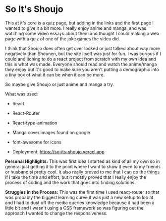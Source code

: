 # So It's Shoujo

This at it's core is a quiz page, but adding in the links and the first page I wanted to give it a bit more. I really enjoy anime and manga, and was watching some video essays about them and thought I could making a web page with a quiz of one of the joke games the video did. 

I think that Shoujo does often get over looked or just talked about way more negatively than Shounen, but the site itself was just for fun. I was curious if I could and itching to do a react project from scratch with my own idea and this is what was made. Everyone should read and watch the anime/manga they enjoy but it's good to make sure you aren't putting a demographic into a tiny box of what it can be when it can be more.

So maybe give Shoujo or just anime and manga a try.

What was used:
- React
- React-Router
- React-type-animation
- Manga cover images found on google
- font-awesome for icons

- Deployment: https://so-its-shoujo.vercel.app

**Personal Highlights:**
This was first idea I started as kind of all my own so in general just getting it to the point where I want to show it even to my friends or husband si pretty cool. It also really proved to me that I can do the things if I take the time and effort, but it mostly proved that I really enjoy the process of coding and the work that goes into finding solutions.

**Struggles in the Process:**
This was the first time I used react-router so that was probably the biggest learning curve it was just a new setup to loo at and I had to dust off the media queries knowledge because it had been a little bit and I wasn't using a CSS framework so was figuring out the approach I wanted to change the responsiveness.

